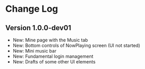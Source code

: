 Change Log
==========

## Version 1.0.0-dev01

 * New: Mine page with the Music tab
 * New: Bottom controls of NowPlaying screen (UI not started)
 * New: Mini music bar
 * New: Fundamental login management 
 * New: Drafts of some other UI elements